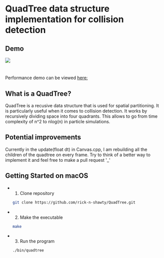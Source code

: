 # QuadTree data structure implementation for collision detection 

## Demo 
![](https://github.com/rick-n-shawty/QuadTree/blob/main/QuadTreeVid.gif)
#
Performance demo can be viewed [here: ](https://youtu.be/pj_C5bQpkV4)

## What is a QuadTree?
QuadTree is a recusive data structure that is used for spatial partitioning. It is particularly 
useful when it comes to collision detection. It works by recursively dividing space into four quadrants. This allows to go from time complexity of n^2 to nlog(n) in particle simulations.   

## Potential improvements 
Currently in the update(float dt) in Canvas.cpp, I am rebuilding all the children of the quadtree on every frame. Try to think of a better way to implement it and feel free to make a pull request '_'

## Getting Started on macOS

- 1) Clone repository 
    ```sh
    git clone https://github.com/rick-n-shawty/QuadTree.git
    ```
- 2) Make the executable 
    ```sh
    make 
    ```
- 3) Run the program 
    ```sh
    ./bin/quadtree
    ```
